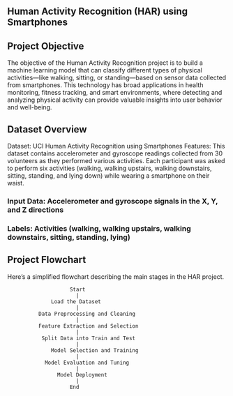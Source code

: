 ## Human Activity Recognition (HAR) using Smartphones

## Project Objective
The objective of the Human Activity Recognition project is to build a machine learning model that can classify different types of physical activities—like walking, sitting, or standing—based on sensor data collected from smartphones. This technology has broad applications in health monitoring, fitness tracking, and smart environments, where detecting and analyzing physical activity can provide valuable insights into user behavior and well-being.

## Dataset Overview
Dataset: UCI Human Activity Recognition using Smartphones
Features: This dataset contains accelerometer and gyroscope readings collected from 30 volunteers as they performed various activities. Each participant was asked to perform six activities (walking, walking upstairs, walking downstairs, sitting, standing, and lying down) while wearing a smartphone on their waist.

### Input Data: Accelerometer and gyroscope signals in the X, Y, and Z directions
### Labels: Activities (walking, walking upstairs, walking downstairs, sitting, standing, lying)

## Project Flowchart
Here’s a simplified flowchart describing the main stages in the HAR project.

                        Start
                          |
                  Load the Dataset
                          |
              Data Preprocessing and Cleaning
                          |
              Feature Extraction and Selection
                          |
               Split Data into Train and Test
                          |
                  Model Selection and Training
                          |
                Model Evaluation and Tuning
                          |
                    Model Deployment
                          |
                        End

